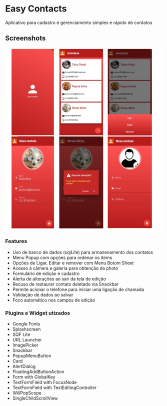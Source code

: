 # Easy Contacts

Aplicativo para cadastro e gerenciamento simples e rápido de contatos

## Screenshots

![app](docs/screenshots/all.jpg)

### Features

 - Uso de banco de dados (sqlLite) para armazenamento dos contatos
 - Menu Popup com opções para ordenar os items
 - Opções de Ligar, Editar e remover com Menu Botom Sheet
 - Acesso à câmera e galeria para obtenção da photo
 - Formulário de edição e cadastro
 - Alerta de alterações ao sair da tela de edição
 - Recuso de restaurar contato deletado via Snackbar
 - Permite acionar o telefone para iniciar uma ligação de chamada
 - Validação de dados ao salvar
 - Foco automático nos campos de edição

### Plugins e Widget utizados

- Google Fonts
- Splashscreen
- SQF Lite
- URL Launcher
- ImagePicker
- Snackbar
- PopupMenuButton
- Card
- AlertDialog
- FloatingAddButtonAction
- Form with GlobalKey
- TextFormField with FocusNode
- TextFormField with TextEditingController
- WillPopScope
- SingleChildScrollView

    